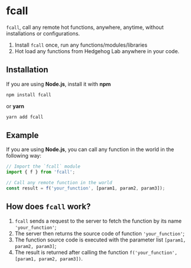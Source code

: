 # fcall

`fcall`, call any remote hot functions, anywhere, anytime, without installations or configurations.

1. Install `fcall` once, run any functions/modules/libraries
2. Hot load any functions from Hedgehog Lab anywhere in your code.

## Installation

If you are using **Node.js**, install it with **npm**

```bash
npm install fcall
```

or **yarn**

```bash
yarn add fcall
```

## Example

If you are using **Node.js**, you can call any function in the world in the following way:

```js
// Import the `fcall` module
import { f } from 'fcall';

// Call any remote function in the world
const result = f('your_function', [param1, param2, param3]);
```

## How does `fcall` work? 

1. `fcall` sends a request to the server to fetch the function by its name `'your_function'`;
2. The server then returns the source code of function `'your_function'`;
3. The function source code is executed with the parameter list `[param1, param2, param3]`;
4. The result is returned after calling the function `f('your_function', [param1, param2, param3])`.
